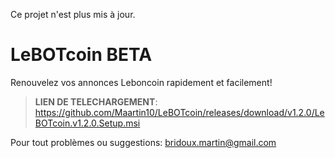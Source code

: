 Ce projet n'est plus mis à jour.

# LeBOTcoin BETA
 
Renouvelez vos annonces Leboncoin rapidement et facilement!


> **LIEN DE TELECHARGEMENT**: https://github.com/Maartin10/LeBOTcoin/releases/download/v1.2.0/LeBOTcoin.v1.2.0.Setup.msi 



Pour tout problèmes ou suggestions: bridoux.martin@gmail.com
